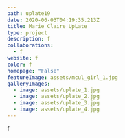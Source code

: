```yaml
---
path: uplate19
date: 2020-06-03T04:19:35.213Z
title: Marie Claire UpLate
type: project
description: f
collaborations:
  - f
website: f
color: f
homepage: "False"
featureImage: assets/mcul_girl_1.jpg
galleryImages:
  - image: assets/uplate_1.jpg
  - image: assets/uplate_2.jpg
  - image: assets/uplate_3.jpg
  - image: assets/uplate_4.jpg
---
```

f
